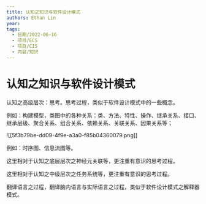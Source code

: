 ```yaml
---
title: 认知之知识与软件设计模式
authors: Ethan Lin
year:
tags:
  - 日期/2022-06-16 
  - 项目/ECS 
  - 项目/CIS 
  - 内容/知识  
---
```



# 认知之知识与软件设计模式






认知之高级层次：思考。思考过程，类似于软件设计模式中的一些概念。

例如：构建模型，类图中的各种关系：类、方法、特性、操作、继承关系、接口、继承层级、聚合关系、组合关系、依赖关系、关联关系、因果关系等；

![[5f3b79be-dd09-4f9e-a3a0-f85b04360079.png]]

例如：时序图、信息流图等。



这里相对于认知之底层层次之神经元关联等，更注重有意识的思考过程。

这里相对于认知之中级层次之任务系统等，更注重有意识的思考过程。

翻译语言之过程，翻译脑内语言与实际语言之过程，类似于软件设计模式之解释器模式。

